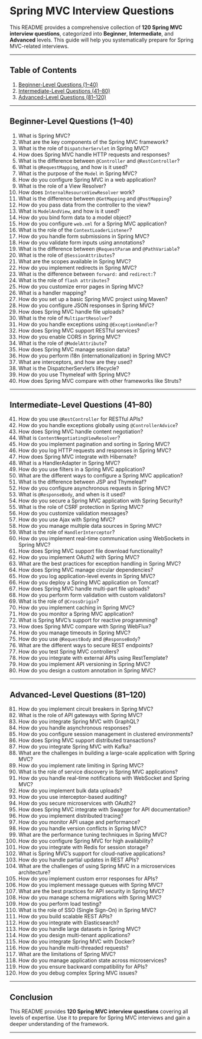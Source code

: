 # Spring MVC Interview Questions

This README provides a comprehensive collection of **120 Spring MVC interview questions**, categorized into **Beginner**, **Intermediate**, and **Advanced** levels. This guide will help you systematically prepare for Spring MVC-related interviews.

---

## Table of Contents
1. [Beginner-Level Questions (1–40)](#beginner-level-questions-1-40)
2. [Intermediate-Level Questions (41–80)](#intermediate-level-questions-41-80)
3. [Advanced-Level Questions (81–120)](#advanced-level-questions-81-120)

---

## Beginner-Level Questions (1–40)

1. What is Spring MVC?
2. What are the key components of the Spring MVC framework?
3. What is the role of `DispatcherServlet` in Spring MVC?
4. How does Spring MVC handle HTTP requests and responses?
5. What is the difference between `@Controller` and `@RestController`?
6. What is `@RequestMapping`, and how is it used?
7. What is the purpose of the `Model` in Spring MVC?
8. How do you configure Spring MVC in a web application?
9. What is the role of a View Resolver?
10. How does `InternalResourceViewResolver` work?
11. What is the difference between `@GetMapping` and `@PostMapping`?
12. How do you pass data from the controller to the view?
13. What is `ModelAndView`, and how is it used?
14. How do you bind form data to a model object?
15. How do you configure `web.xml` for a Spring MVC application?
16. What is the role of the `ContextLoaderListener`?
17. How do you handle form submissions in Spring MVC?
18. How do you validate form inputs using annotations?
19. What is the difference between `@RequestParam` and `@PathVariable`?
20. What is the role of `@SessionAttributes`?
21. What are the scopes available in Spring MVC?
22. How do you implement redirects in Spring MVC?
23. What is the difference between `forward:` and `redirect:`?
24. What is the role of `flash attributes`?
25. How do you customize error pages in Spring MVC?
26. What is a handler mapping?
27. How do you set up a basic Spring MVC project using Maven?
28. How do you configure JSON responses in Spring MVC?
29. How does Spring MVC handle file uploads?
30. What is the role of `MultipartResolver`?
31. How do you handle exceptions using `@ExceptionHandler`?
32. How does Spring MVC support RESTful services?
33. How do you enable CORS in Spring MVC?
34. What is the role of `@ModelAttribute`?
35. How does Spring MVC manage session data?
36. How do you perform i18n (internationalization) in Spring MVC?
37. What are interceptors, and how are they used?
38. What is the DispatcherServlet’s lifecycle?
39. How do you use Thymeleaf with Spring MVC?
40. How does Spring MVC compare with other frameworks like Struts?

---

## Intermediate-Level Questions (41–80)

41. How do you use `@RestController` for RESTful APIs?
42. How do you handle exceptions globally using `@ControllerAdvice`?
43. How does Spring MVC handle content negotiation?
44. What is `ContentNegotiatingViewResolver`?
45. How do you implement pagination and sorting in Spring MVC?
46. How do you log HTTP requests and responses in Spring MVC?
47. How does Spring MVC integrate with Hibernate?
48. What is a HandlerAdapter in Spring MVC?
49. How do you use filters in a Spring MVC application?
50. What are the different ways to configure a Spring MVC application?
51. What is the difference between JSP and Thymeleaf?
52. How do you configure asynchronous requests in Spring MVC?
53. What is `@ResponseBody`, and when is it used?
54. How do you secure a Spring MVC application with Spring Security?
55. What is the role of CSRF protection in Spring MVC?
56. How do you customize validation messages?
57. How do you use Ajax with Spring MVC?
58. How do you manage multiple data sources in Spring MVC?
59. What is the role of `HandlerInterceptor`?
60. How do you implement real-time communication using WebSockets in Spring MVC?
61. How does Spring MVC support file download functionality?
62. How do you implement OAuth2 with Spring MVC?
63. What are the best practices for exception handling in Spring MVC?
64. How does Spring MVC manage circular dependencies?
65. How do you log application-level events in Spring MVC?
66. How do you deploy a Spring MVC application on Tomcat?
67. How does Spring MVC handle multi-part file uploads?
68. How do you perform form validation with custom validators?
69. What is the role of `@CrossOrigin`?
70. How do you implement caching in Spring MVC?
71. How do you monitor a Spring MVC application?
72. What is Spring MVC’s support for reactive programming?
73. How does Spring MVC compare with Spring WebFlux?
74. How do you manage timeouts in Spring MVC?
75. How do you use `@RequestBody` and `@ResponseBody`?
76. What are the different ways to secure REST endpoints?
77. How do you test Spring MVC controllers?
78. How do you integrate with external APIs using RestTemplate?
79. How do you implement API versioning in Spring MVC?
80. How do you design a custom annotation in Spring MVC?

---

## Advanced-Level Questions (81–120)

81. How do you implement circuit breakers in Spring MVC?
82. What is the role of API gateways with Spring MVC?
83. How do you integrate Spring MVC with GraphQL?
84. How do you handle asynchronous responses?
85. How do you configure session management in clustered environments?
86. How does Spring MVC support distributed transactions?
87. How do you integrate Spring MVC with Kafka?
88. What are the challenges in building a large-scale application with Spring MVC?
89. How do you implement rate limiting in Spring MVC?
90. What is the role of service discovery in Spring MVC applications?
91. How do you handle real-time notifications with WebSocket and Spring MVC?
92. How do you implement bulk data uploads?
93. How do you use interceptor-based auditing?
94. How do you secure microservices with OAuth2?
95. How does Spring MVC integrate with Swagger for API documentation?
96. How do you implement distributed tracing?
97. How do you monitor API usage and performance?
98. How do you handle version conflicts in Spring MVC?
99. What are the performance tuning techniques in Spring MVC?
100. How do you configure Spring MVC for high availability?
101. How do you integrate with Redis for session storage?
102. What is Spring MVC’s support for cloud-native applications?
103. How do you handle partial updates in REST APIs?
104. What are the challenges of using Spring MVC in a microservices architecture?
105. How do you implement custom error responses for APIs?
106. How do you implement message queues with Spring MVC?
107. What are the best practices for API security in Spring MVC?
108. How do you manage schema migrations with Spring MVC?
109. How do you perform load testing?
110. What is the role of SSO (Single Sign-On) in Spring MVC?
111. How do you build scalable REST APIs?
112. How do you integrate with Elasticsearch?
113. How do you handle large datasets in Spring MVC?
114. How do you design multi-tenant applications?
115. How do you integrate Spring MVC with Docker?
116. How do you handle multi-threaded requests?
117. What are the limitations of Spring MVC?
118. How do you manage application state across microservices?
119. How do you ensure backward compatibility for APIs?
120. How do you debug complex Spring MVC issues?

---

## Conclusion

This README provides **120 Spring MVC interview questions** covering all levels of expertise. Use it to prepare for Spring MVC interviews and gain a deeper understanding of the framework.

---

